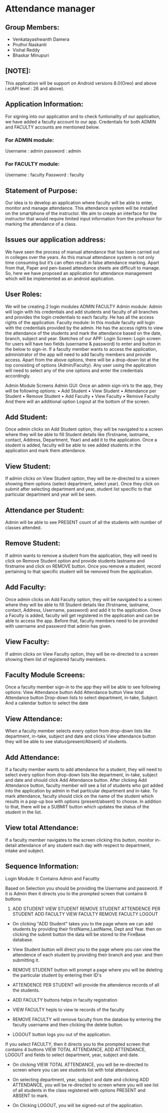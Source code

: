 # Attendance manager

## Group Members:
* Venkatayashwanth Damera
* Pruthvi Naskanti
* Vishal Reddy
* Bhaskar Minupuri

## [NOTE]:
This application will be support on Android versions 8.0(Oreo) and above i.e(API level : 26 and above).

## Application Information:
For signing into our application and to check funtionality of our application, we have added a faculty account to our app. Credentials for both ADMIN and FACULTY accounts are 
mentioned below.

### For ADMIN module:
Username : admin
password : admin

### For FACULTY module:
Username : faculty
Password : faculty


## Statement of Purpose:
Our idea is to develop an application where faculty will be able to enter, monitor and manage attendance. This attendance system will be installed on the smartphone of the instructor. We aim to create an interface for the instructor that would require limited input information from the professor for marking the attendance of a class. 

## Issues our application address:
We have seen the process of manual attendance that has been carried out in colleges over the years. As this manual attendance system is not only time consuming but it’s can often result in false attendance marking. Apart from that, Paper and pen-based attendance sheets are difficult to manage. So, here we have proposed an application for attendance management which will be implemented as an android application.

## User Roles:
We will be creating 2 login modules
ADMIN
FACULTY
Admin module: Admin will login with his credentials and add students and faculty of all branches and provides the login credentials to each faculty. He has all the access rights of the application.
Faculty module: In this module faculty will login with the credentials provided by the admin. He has the access rights to view the attendance of the students and mark the attendance based on the date, branch, subject and year.
Sketches of our APP:
Login Screen:
Login screen for users will have two fields (username & password) to enter and button in the below to sign-in.
If a faculty member wants to access the application, administrator of the app will need to add faculty members and provide access.
Apart from the above options, there will be a drop-down list at the top consisting of options (Admin/Faculty). Any user using the application will need to select any of the one options and enter the credentials accordingly.
 
Admin Module Screens
Admin GUI:
Once an admin sign-in’s to the app, they will be following options:
•	Add Student
•	View Student
•	Attendance per Student
•	Remove Student
•	Add Faculty
•	View Faculty
•	Remove Faculty
And there will an additional option Logout at the bottom of the screen.
 

## Add Student:
Once admin clicks on Add Student option, they will be navigated to a screen where they will be able to fill Student details like (firstname, lastname, contact, Address, Department, Year) and add it to the application. Once a student is added, faculty will be able to see added students in the application and mark them attendance.
 



 ## View Student:
 If admin clicks on View Student option, they will be re-directed to a screen showing them options (select department, select year). Once they click on submit after selecting department and year, student list specific to that particular department and year will be seen.
 








## Attendance per Student:
Admin will be able to see PRESENT count of all the students with number of classes attended.
 







## Remove Student:
If admin wants to remove a student from the application, they will need to click on Remove Student option and provide students lastname and firstname and click on REMOVE button. Once you remove a student, record pertaining to that specific student will be removed from the application.
 

## Add Faculty:
Once admin clicks on Add Faculty option, they will be navigated to a screen where they will be able to fill Student details like (firstname, lastname, contact, Address, Username, password) and add it to the application. Once a Faculty is added, faculty will get registered in the application and can be able to access the app. Before that, faculty members need to be provided with username and password that admin has given.
 










## View Faculty:
If admin clicks on View Faculty option, they will be re-directed to a screen showing them list of registered faculty members. 
 



## Faculty Module Screens:
Once a faculty member sign-in to the app they will be able to see following options:
View Attendance button
Add Attendance button
View total Attendance button
Drop-down lists to select department, in-take, Subject.
And a calendar button to select the date

## View Attendance:
When a faculty member selects every option from drop-down lists like department, in-take, subject and date and clicks View attendance button they will be able to see status(present/Absent) of students.
 
## Add Attendance:
If a faculty member wants to add attendance for a student, they will need to select every option from drop-down lists like department, in-take, subject and date and should click Add Attendance button. 
After clicking Add Attendance button, faculty member will see a list of students who got added into the application by admin in that particular department and in-take.
To mark attendance, faculty should click on the name of the student which results in a pop-up box with options (present/absent) to choose. In addition to that, there will be a SUBMIT button which updates the status of the student in the list.
 





## View total Attendance:
If a faculty member navigates to the screen clicking this button, monitor in-detail attendance of any student each day with respect to department, intake and subject.


## Sequence Information:
Login Module:
 It Contains Admin and Facutlty

 Based on Selection you should be providing the Username and password.
 If it is Admin then it directs you to the prompted screen that contains 8 buttons
 1. ADD STUDENT
 VIEW STUDENT
 REMOVE STUDENT
 ATTENDENCE PER STUDENT
 ADD FACULTY
 VIEW FACULTY
 REMOVE FACULTY
 LOGOUT


- On clicking "ADD Student" takes you to the page  where we can add students by providing their firstName,LastName, Dept and Year. then on clicking the submit button the data     will be stored to the FireBase database.

- View Student button will direct you to the page where you can view the attendence of each student by providing their branch and year. and then submitting it.

- REMOVE STUDENT button will prompt a page where you will be deleting the particular student by entering their ID's

- ATTENDENCE PER STUDENT will provide the attendence records of all the students.

- ADD FACULTY buttons helps in faculty registration
  
- VIEW FACULTY hepls to view te records of the faculty 
  
- REMOVE FACULTY   will remove faculty from the databse by entering the faculty username and then clicking the delete button.
 
- LOGOUT button logs you out of the application.

If you select FACULTY, then it directs you to the prompted screen that contains 4 buttons VIEW TOTAL ATTENDANCE, ADD ATTENDANCE, LOGOUT and fields to select department, year, subject and date.



- On clicking VIEW TOTAL ATTENDANCE, you will be re-directed to screen where you can see students list with total attendance.

- On selecting department, year, subject and date and clicking ADD ATTENDANCE, you will be re-directed to screen where you will see list of all students in the class registered 
  with options PRESENT and ABSENT to mark.
  
- On Clicking LOGOUT, you will be signed-out of the application.
  











 



